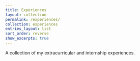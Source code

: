 ```yaml
---
title: Experiences
layout: collection
permalink: /experiences/
collection: experiences
entries_layout: list
sort_order: reverse
show_excerpts: true
---
```


A collection of my extracurricular and internship experiences.
